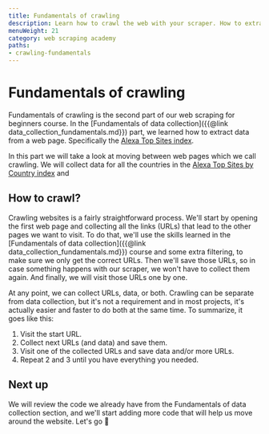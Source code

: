 ```yaml
---
title: Fundamentals of crawling
description: Learn how to crawl the web with your scraper. How to extract links and URLs from web pages and how to manage the collected links to crawl the web.
menuWeight: 21
category: web scraping academy
paths:
- crawling-fundamentals
---
```


# [](#fundamentals) Fundamentals of crawling

Fundamentals of crawling is the second part of our web scraping for beginners course. In the [Fundamentals of data collection]({{@link data_collection_fundamentals.md}}) part, we learned how to extract data from a web page. Specifically the [Alexa Top Sites index](https://www.alexa.com/topsites).

In this part we will take a look at moving between web pages which we call crawling. We will collect data for all the countries in the [Alexa Top Sites by Country index](https://www.alexa.com/topsites/countries) and

## [](#how-to) How to crawl?

Crawling websites is a fairly straightforward process. We'll start by opening the first web page and collecting all the links (URLs) that lead to the other pages we want to visit. To do that, we'll use the skills learned in the [Fundamentals of data collection]({{@link data_collection_fundamentals.md}}) course and some extra filtering, to make sure we only get the correct URLs. Then we'll save those URLs, so in case something happens with our scraper, we won't have to collect them again. And finally, we will visit those URLs one by one.

At any point, we can collect URLs, data, or both. Crawling can be separate from data collection, but it's not a requirement and in most projects, it's actually easier and faster to do both at the same time. To summarize, it goes like this:

1. Visit the start URL.
2. Collect next URLs (and data) and save them.
3. Visit one of the collected URLs and save data and/or more URLs.
4. Repeat 2 and 3 until you have everything you needed.

## [](#next) Next up

We will review the code we already have from the Fundamentals of data collection section, and we'll start adding more code that will help us move around the website. Let's go 🏃

